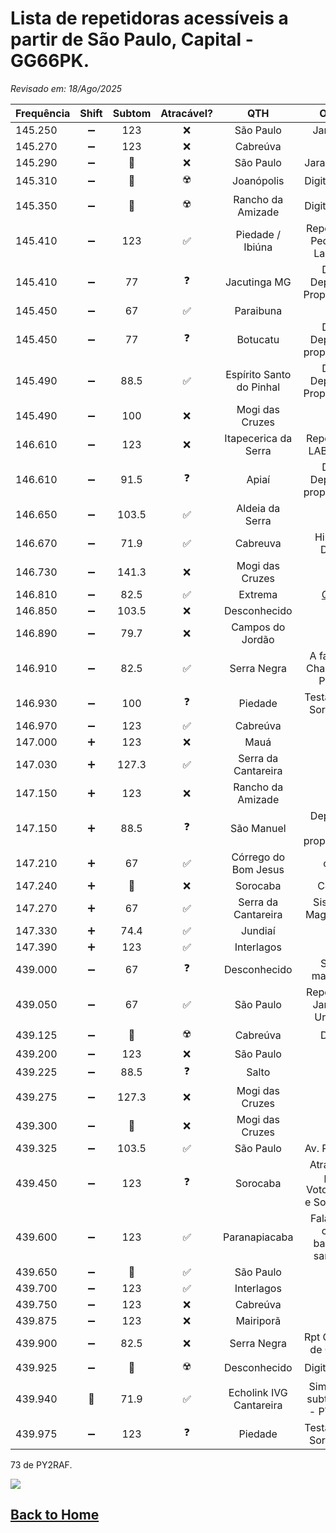 # Lista de repetidoras acessíveis a partir de São Paulo, Capital - GG66PK.

*Revisado em: 18/Ago/2025*

| Frequência | Shift | Subtom | Atracável? | QTH | Obs.: |
| --- | :---: | :---: | :---: | :---: | :---: |
| 145.250 | ➖ | 123 | ❌ | São Paulo | Jaraguá | ook
| 145.270 | ➖ | 123 | ❌ | Cabreúva | | ook
| 145.290 | ➖ | 🔘 | ❌ | São Paulo | Jaraguá DX |
| 145.310 | ➖ | 🔘 | ☢️ | Joanópolis | Digitalizada |
| 145.350 | ➖ | 🔘 | ☢️ | Rancho da Amizade | Digitalizada |
| 145.410 | ➖ | 123 | ✅ | Piedade / Ibiúna | Repetidora Pedra do Lagarto | ook
| 145.410 | ➖ | 77 | ❓ | Jacutinga MG | DX / Depende Propagação |
| 145.450 | ➖ | 67 | ✅ | Paraibuna | | ook
| 145.450 | ➖ | 77 | ❓ | Botucatu | DX / Depende propagação |
| 145.490 | ➖ | 88.5 | ✅ | Espírito Santo do Pinhal | DX / Depende Propagação | ook
| 145.490 | ➖ | 100 | ❌ | Mogi das Cruzes | | ook
| 146.610 | ➖ | 123 | ❌ | Itapecerica da Serra | Repetidora LABRE SP | ook
| 146.610 | ➖ | 91.5 | ❓ | Apiaí | DX / Depende propagação |
| 146.650 | ➖ | 103.5 | ✅ | Aldeia da Serra | | ook
| 146.670 | ➖ | 71.9 | ✅ | Cabreuva | Hibrida DMR | ook
| 146.730 | ➖ | 141.3 | ❌ | Mogi das Cruzes | | ook
| 146.810 | ➖ | 82.5 | ✅ | Extrema | [QRZ](https://www.qrz.com/db/PY4FW) | ook
| 146.850 | ➖ | 103.5 | ❌ | Desconhecido | | ook
| 146.890 | ➖ | 79.7 | ❌ | Campos do Jordão |  | ook
| 146.910 | ➖ | 82.5 | ✅ | Serra Negra | A famosa Chapéu de Palha | ook
| 146.930 | ➖ | 100 | ❓ | Piedade | Testada em Sorocaba |
| 146.970 | ➖ | 123 | ✅ | Cabreúva | | ook
| 147.000 | ➕ | 123 | ❌ | Mauá | |
| 147.030 | ➕ | 127.3 | ✅ | Serra da Cantareira | | ook
| 147.150 | ➕ | 123 | ❌ | Rancho da Amizade | | ook
| 147.150 | ➕ | 88.5 | ❓ | São Manuel | Depende de propagação |
| 147.210 | ➕ | 67 | ✅ | Córrego do Bom Jesus | ook
| 147.240 | ➕ | 🔘 | ❌ | Sorocaba | C4FM |
| 147.270 | ➕ | 67 | ✅ | Serra da Cantareira | Sistema MagraoNet | ook
| 147.330 | ➕ | 74.4 | ✅ | Jundiaí | | ook
| 147.390 | ➕ | 123 | ✅ | Interlagos | | ook
| 439.000 | ➖ | 67 | ❓ | Desconhecido | Sinal marginal |
| 439.050 | ➖ | 67 | ✅ | São Paulo | Repetidora Jaraguá Urbana | ook
| 439.125 | ➖ | 🔘 | ☢️ | Cabreúva | DMR |
| 439.200 | ➖ | 123 | ❌ | São Paulo | | ook
| 439.225 | ➖ | 88.5 | ❓ | Salto | DX |
| 439.275 | ➖ | 127.3 | ❌ | Mogi das Cruzes | | ook
| 439.300 | ➖ | 🔘 | ❌ | Mogi das Cruzes | |
| 439.325 | ➖ | 103.5 | ✅ | São Paulo | Av. Paulista | ook
| 439.450 | ➖ | 123 | ❓ | Sorocaba | Atracável por Votorantim e Sorocaba |
| 439.600 | ➖ | 123 | ✅ | Paranapiacaba | Fala bem com baixada santista | ook
| 439.650 | ➖ | 🔘 | ✅ | São Paulo | | ook
| 439.700 | ➖ | 123 | ✅ | Interlagos | | ook
| 439.750 | ➖ | 123 | ❌ | Cabreúva | | ook
| 439.875 | ➖ | 123 | ❌ | Mairiporã | | ook
| 439.900 | ➖ | 82.5 | ❌ | Serra Negra | Rpt Chapeu de Couro | ook
| 439.925 | ➖ | 🔘 | ☢️ | Desconhecido | Digitalizada |
| 439.940 | 🔘 | 71.9 | ✅ | Echolink IVG Cantareira | Simplex e subtonada - PY2MO | ook
| 439.975 | ➖ | 123 | ❓ | Piedade | Testada em Sorocaba |

73 de PY2RAF.

![](https://rf3.org:8443/q/wink-rpt.png)

## [Back to Home](https://github.com/rfrht/FT-991A/wiki)
